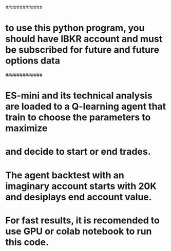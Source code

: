 #############

# to use this python program, you should have IBKR account and must be subscribed for future and future options data

#############

# ES-mini and its technical analysis are loaded to a Q-learning agent that train to choose the parameters to maximize 
# and decide to start or end trades. 
#
# The agent backtest with an imaginary account starts with 20K and desiplays end account value.
# For fast results, it is recomended to use GPU or colab notebook to run this code. 